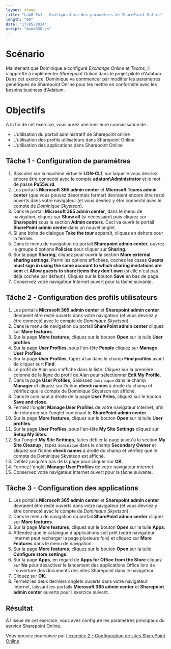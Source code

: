 ```yaml
---
layout: stage
title: "Lab8-Ex1 - Configuration des paramètres de SharePoint Online"
length: "00"
date: "17/05/2024"
script: "msms030.js"
---
```

# Scénario
Maintenant que Dominique a configuré *Exchange Online* et *Teams*, il s'apprette à implémenter *Sharepoint Online* dans le projet pilote d'Adatum.  
Dans cet exercice, Dominique va commencer par modifier les paramètres génériques de Sharepoint Online pour les mettre en conformité avec les besoins business d'Adatum.

# Objectifs
A la fin de cet exercice, vous aurez une meilleure connaissance de :
- L'utilisation du portail administratif de Sharepoint online
- L'utilisation des profils utilisateurs dans Sharepoint Online
- L'utilisation des applications dans Sharepoint Online


## Tâche 1 - Configuration de paramètres
1. Basculez sur la machine virtuelle **LON-CL1**, sur laquelle vous devriez encore être connecté avec le compte **adatum\Administrator** et le mot de passe **Pa55w.rd**.
1. Les portails **Microsoft 365 admin center** et **Microsoft Teams admin center** (que vous pouvez désormais fermer) devraient encore être resté ouverts dans votre navigateur (et vous devriez y être connecté avec le compte de *Dominique Skyetson*).
1. Dans le portail **Microsoft 365 admin center**, dans le menu de navigation, cliquez sur **Show all** (si nécessaire) puis cliquez sur **Sharepoint** sous la section **Admin centers**. Ceci va ouvrir le portail **SharePoint admin center** dans un nouvel onglet.
1. Si une boite de dialogue **Take the tour** apparaît, cliquez en dehors pour la fermer.
1. Dans le menu de navigation du portail **Sharepoint admin center**, ouvrez le groupe d'options **Policies** pour cliquer sur **Sharing**.
1. Sur la page **Sharing**, cliquez pour ouvrir la section **More external sharing settings**. Parmi les options affichées, cochez les cases **Guests must sign in using the same account to which sharing invitations are sent** et **Allow guests to share items they don't own** (si elle n'est pas déjà cochée par défaut)). Cliquez sur le bouton **Save** en bas de page.
1. Conservez votre navigateur Internet ouvert pour la tâche suivante. 

## Tâche 2 - Configuration des profils utilisateurs
1. Les portails **Microsoft 365 admin center** et **Sharepoint admin center** devraient être resté ouverts dans votre navigateur (et vous devriez y être connecté avec le compte de *Dominique Skyetson*).
1. Dans le menu de navigation du portail **SharePoint admin center** cliquez sur **More features**.
1. Sur la page **More features**, cliquez sur le bouton **Open** sur la tuile **User profiles**.
1. Sur la page **User Profiles**, sous l'en-tête **People** cliquez sur **Manage User Profiles**.
1. Sur la page **User Profiles**, tapez ```Alan``` dans le champ **Find profiles** avant de cliquer surt **Find**.
1. Le profil de Alan yoo s'affiche dans la liste. Cliquez sur la première colonne de la ligne du profil de Alan pour sélectionner **Edit My Profile**.
1. Dans la page **User Profiles**, Saisissez ```dominique``` dans le champ **Manager** et cliquez sur l'icône **check names** à droite du champ et vérifiez que le compte de Dominique Skyetson est affiché.
1. Dans le coin haut à droite de la page **User Priles**, cliquez sur le bouton **Save and close**.
1. Fermez l'onglet **Manage User Profiles** de votre navigateur internet, afin de retourner sur l'onglet contenant le **SharePoint admin center**.
1. Sur la page **More features**, cliquez sur le bouton **Open** sur la tuile **User profiles**.
1. Sur la page **User Profiles**, sous l'en-tête **My Site Settings** cliquez sur **Setup My Sites**.
1. Sur l'onglet **My Site Settings**, faites défiler la page jusqu'à la section **My Site Cleanup** ; tapez ```dominique``` dans le champ **Secondary Owner** et cliquez sur l'icône **check names** à droite du champ et vérifiez que le compte de Dominique Skyetson est affiché.
1. Défilez jusqu'en bas de la page pour cliquer sur **OK**.
1. Fermez l'onglet **Manage User Profiles** de votre navigateur internet.
1. Conservez votre navigateur Internet ouvert pour la tâche suivante. 

## Tâche 3 - Configuration des applications
1. Les portails **Microsoft 365 admin center** et **Sharepoint admin center** devraient être resté ouverts dans votre navigateur (et vous devriez y être connecté avec le compte de *Dominique Skyetson*).
1. Dans le menu de navigation du portail **SharePoint admin center** cliquez sur **More features**.
1. Sur la page **More features**, cliquez sur le bouton **Open** sur la tuile **Apps**.
1. Attendez que le catalogue d'applications soit prêt (votre navigateur Internet peut recharger la page plusieurs fois) et cliquez sur **More Features** dans le menu de navigation.
1. Sur la page **More features**, cliquez sur le bouton **Open** sur la tuile **Configure store settings**.
1. Sur la page **Apps**, en regard de **Apps for Office from the Store** cliquez sur **No** pour désactiver le lancement des applications Office lors de l'ouverture des documents des sites Sharepoint dans le navigateur.
1. Cliquez sur **OK**.
1. Fermez les deux derniers onglets ouverts dans votre navigateur Internet, laissant les portails **Microsoft 365 admin center** et **Sharepoint admin center** ouverts pour l'exercice suivant.

## Résultat
A l'issue de cet exercice, vous avez configuré les paramètres principaux du service Sharepoint Online.

Vous pouvez poursuivre par [l'exercice 2 - Configuration de sites SharePoint Online](lab8e2)